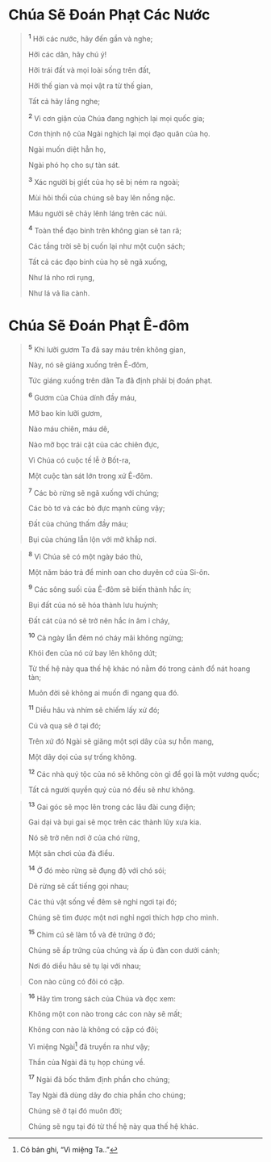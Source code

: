 # Chúa Sẽ Ðoán Phạt Các Nước

> <sup><b>1</b></sup> Hỡi các nước, hãy đến gần và nghe;
> 
> Hỡi các dân, hãy chú ý!
> 
> Hỡi trái đất và mọi loài sống trên đất,
> 
> Hỡi thế gian và mọi vật ra từ thế gian,
> 
> Tất cả hãy lắng nghe;
> 
> <sup><b>2</b></sup> Vì cơn giận của Chúa đang nghịch lại mọi quốc gia;
> 
> Cơn thịnh nộ của Ngài nghịch lại mọi đạo quân của họ.
> 
> Ngài muốn diệt hẳn họ,
> 
> Ngài phó họ cho sự tàn sát.
> 
> <sup><b>3</b></sup> Xác người bị giết của họ sẽ bị ném ra ngoài;
> 
> Mùi hôi thối của chúng sẽ bay lên nồng nặc.
> 
> Máu người sẽ chảy lênh láng trên các núi.
> 
> <sup><b>4</b></sup> Toàn thể đạo binh trên không gian sẽ tan rã;
> 
> Các tầng trời sẽ bị cuốn lại như một cuộn sách;
> 
> Tất cả các đạo binh của họ sẽ ngã xuống,
> 
> Như lá nho rơi rụng,
> 
> Như lá vả lìa cành.
>

# Chúa Sẽ Ðoán Phạt Ê-đôm

> <sup><b>5</b></sup> Khi lưỡi gươm Ta đã say máu trên không gian,
> 
> Này, nó sẽ giáng xuống trên Ê-đôm,
> 
> Tức giáng xuống trên dân Ta đã định phải bị đoán phạt.
> 
> <sup><b>6</b></sup> Gươm của Chúa dính đầy máu,
> 
> Mỡ bao kín lưỡi gươm,
> 
> Nào máu chiên, máu dê,
> 
> Nào mỡ bọc trái cật của các chiên đực,
> 
> Vì Chúa có cuộc tế lễ ở Bốt-ra,
> 
> Một cuộc tàn sát lớn trong xứ Ê-đôm.
> 
> <sup><b>7</b></sup> Các bò rừng sẽ ngã xuống với chúng;
> 
> Các bò tơ và các bò đực mạnh cũng vậy;
> 
> Ðất của chúng thấm đầy máu;
> 
> Bụi của chúng lẫn lộn với mỡ khắp nơi.
>


> <sup><b>8</b></sup> Vì Chúa sẽ có một ngày báo thù,
> 
> Một năm báo trả để minh oan cho duyên cớ của Si-ôn.
> 
> <sup><b>9</b></sup> Các sông suối của Ê-đôm sẽ biến thành hắc ín;
> 
> Bụi đất của nó sẽ hóa thành lưu huỳnh;
> 
> Ðất cát của nó sẽ trở nên hắc ín âm ỉ cháy,
> 
> <sup><b>10</b></sup> Cả ngày lẫn đêm nó cháy mãi không ngừng;
> 
> Khói đen của nó cứ bay lên không dứt;
> 
> Từ thế hệ này qua thế hệ khác nó nằm đó trong cảnh đổ nát hoang tàn;
> 
> Muôn đời sẽ không ai muốn đi ngang qua đó.
> 
> <sup><b>11</b></sup> Diều hâu và nhím sẽ chiếm lấy xứ đó;
> 
> Cú và quạ sẽ ở tại đó;
> 
> Trên xứ đó Ngài sẽ giăng một sợi dây của sự hỗn mang,
> 
> Một dây dọi của sự trống không.
> 
> <sup><b>12</b></sup> Các nhà quý tộc của nó sẽ không còn gì để gọi là một vương quốc;
> 
> Tất cả người quyền quý của nó đều sẽ như không.
>


> <sup><b>13</b></sup> Gai góc sẽ mọc lên trong các lâu đài cung điện;
> 
> Gai dại và bụi gai sẽ mọc trên các thành lũy xưa kia.
> 
> Nó sẽ trở nên nơi ở của chó rừng,
> 
> Một sân chơi của đà điểu.
> 
> <sup><b>14</b></sup> Ở đó mèo rừng sẽ đụng độ với chó sói;
> 
> Dê rừng sẽ cất tiếng gọi nhau;
> 
> Các thú vật sống về đêm sẽ nghỉ ngơi tại đó;
> 
> Chúng sẽ tìm được một nơi nghỉ ngơi thích hợp cho mình.
> 
> <sup><b>15</b></sup> Chim cú sẽ làm tổ và đẻ trứng ở đó;
> 
> Chúng sẽ ấp trứng của chúng và ấp ủ đàn con dưới cánh;
> 
> Nơi đó diều hâu sẽ tụ lại với nhau;
> 
> Con nào cũng có đôi có cặp.
>


> <sup><b>16</b></sup> Hãy tìm trong sách của Chúa và đọc xem:
> 
> Không một con nào trong các con này sẽ mất;
> 
> Không con nào là không có cặp có đôi;
> 
> Vì miệng Ngài[^1] đã truyền ra như vậy;
> 
> Thần của Ngài đã tụ họp chúng về.
> 
> <sup><b>17</b></sup> Ngài đã bốc thăm định phần cho chúng;
> 
> Tay Ngài đã dùng dây đo chia phần cho chúng;
> 
> Chúng sẽ ở tại đó muôn đời;
> 
> Chúng sẽ ngụ tại đó từ thế hệ này qua thế hệ khác.
>

[^1]: Có bản ghi, “Vì miệng Ta..”
